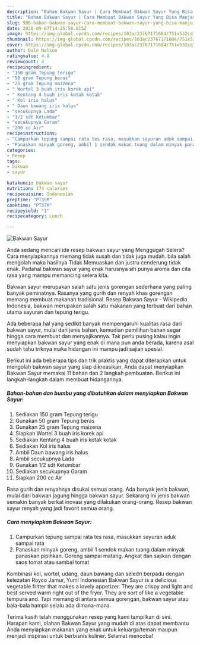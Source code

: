 ```yaml
---
description: "Bahan Bakwan Sayur | Cara Membuat Bakwan Sayur Yang Bisa Manjain Lidah"
title: "Bahan Bakwan Sayur | Cara Membuat Bakwan Sayur Yang Bisa Manjain Lidah"
slug: 906-bahan-bakwan-sayur-cara-membuat-bakwan-sayur-yang-bisa-manjain-lidah
date: 2020-09-07T14:25:58.815Z
image: https://img-global.cpcdn.com/recipes/103ac23767171684/751x532cq70/bakwan-sayur-foto-resep-utama.jpg
thumbnail: https://img-global.cpcdn.com/recipes/103ac23767171684/751x532cq70/bakwan-sayur-foto-resep-utama.jpg
cover: https://img-global.cpcdn.com/recipes/103ac23767171684/751x532cq70/bakwan-sayur-foto-resep-utama.jpg
author: Dale Nelson
ratingvalue: 4.8
reviewcount: 4
recipeingredient:
- "150 gram Tepung terigu"
- "50 gram Tepung beras"
- "25 gram Tepung maizena"
- " Wortel 3 buah iris korek api"
- " Kentang 4 buah iris kotak kotak"
- " Kol iris halus"
- " Daun bawang iris halus"
- "secukupnya Lada"
- "1/2 sdt Ketumbar"
- "secukupnya Garam"
- "200 cc Air"
recipeinstructions:
- "Campurkan tepung sampai rata tes rasa, masukkan sayuran aduk sampai rata"
- "Panaskan minyak goreng, ambil 1 sendok makan tuang dalam minyak panaskan pipihkan. Goreng sampai matang. Angkat dan sajikan dengan saos tomat atau sambal tomat"
categories:
- Resep
tags:
- bakwan
- sayur

katakunci: bakwan sayur 
nutrition: 174 calories
recipecuisine: Indonesian
preptime: "PT35M"
cooktime: "PT37M"
recipeyield: "1"
recipecategory: Lunch

---
```



![Bakwan Sayur](https://img-global.cpcdn.com/recipes/103ac23767171684/751x532cq70/bakwan-sayur-foto-resep-utama.jpg)

Anda sedang mencari ide resep bakwan sayur yang Menggugah Selera? Cara menyiapkannya memang tidak susah dan tidak juga mudah. bila salah mengolah maka hasilnya Tidak Memuaskan dan justru cenderung tidak enak. Padahal bakwan sayur yang enak harusnya sih punya aroma dan cita rasa yang mampu memancing selera kita.

Bakwan sayur merupakan salah satu jenis gorengan sederhana yang paling banyak peminatnya. Rasanya yang gurih dan renyah khas gorengan memang membuat makanan tradisional. Resep Bakwan Sayur - Wikipedia Indonesia, bakwan merupakan salah satu makanan yang terbuat dari bahan utama sayuran dan tepung terigu.

Ada beberapa hal yang sedikit banyak mempengaruhi kualitas rasa dari bakwan sayur, mulai dari jenis bahan, kemudian pemilihan bahan segar hingga cara membuat dan menyajikannya. Tak perlu pusing kalau ingin menyiapkan bakwan sayur yang enak di mana pun anda berada, karena asal sudah tahu triknya maka hidangan ini mampu jadi sajian spesial.


Berikut ini ada beberapa tips dan trik praktis yang dapat diterapkan untuk mengolah bakwan sayur yang siap dikreasikan. Anda dapat menyiapkan Bakwan Sayur memakai 11 bahan dan 2 langkah pembuatan. Berikut ini langkah-langkah dalam membuat hidangannya.

<!--inarticleads1-->

##### Bahan-bahan dan bumbu yang dibutuhkan dalam menyiapkan Bakwan Sayur:

1. Sediakan 150 gram Tepung terigu
1. Gunakan 50 gram Tepung beras
1. Gunakan 25 gram Tepung maizena
1. Siapkan  Wortel 3 buah iris korek api
1. Sediakan  Kentang 4 buah iris kotak kotak
1. Sediakan  Kol iris halus
1. Ambil  Daun bawang iris halus
1. Ambil secukupnya Lada
1. Gunakan 1/2 sdt Ketumbar
1. Sediakan secukupnya Garam
1. Siapkan 200 cc Air


Rasa gurih dan renyahnya disukai semua orang. Ada banyak jenis bakwan, mulai dari bakwan jagung hingga bakwan sayur. Sekarang ini jenis bakwan semakin banyak berkat inovasi yang dilakukan orang-orang. Resep bakwan sayur renyah yang jadi favorit semua orang. 

<!--inarticleads2-->

##### Cara menyiapkan Bakwan Sayur:

1. Campurkan tepung sampai rata tes rasa, masukkan sayuran aduk sampai rata
1. Panaskan minyak goreng, ambil 1 sendok makan tuang dalam minyak panaskan pipihkan. Goreng sampai matang. Angkat dan sajikan dengan saos tomat atau sambal tomat


Kombinasi kol, wortel, udang, daun bawang dan seledri berpadu dengan kelezatan Royco Jamur, Yum! Indonesian Bakwan Sayur is a delicious vegetable fritter that makes a lovely appetizer. They are crispy and light and best served warm right out of the fryer. They are sort of like a vegetable tempura and. Tapi memang di antara semua gorengan, bakwan sayur atau bala-bala hampir selalu ada dimana-mana. 

Terima kasih telah menggunakan resep yang kami tampilkan di sini. Harapan kami, olahan Bakwan Sayur yang mudah di atas dapat membantu Anda menyiapkan makanan yang enak untuk keluarga/teman maupun menjadi inspirasi untuk berbisnis kuliner. Selamat mencoba!
